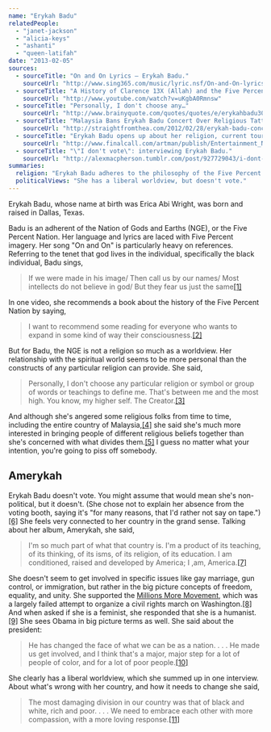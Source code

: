 ```yaml
---
name: "Erykah Badu"
relatedPeople:
  - "janet-jackson"
  - "alicia-keys"
  - "ashanti"
  - "queen-latifah"
date: "2013-02-05"
sources:
  - sourceTitle: "On and On Lyrics – Erykah Badu."
    sourceUrl: "http://www.sing365.com/music/lyric.nsf/On-and-On-lyrics-Erykah-Badu/5D33DD3A41D6E3F348256894002C2A65"
  - sourceTitle: "A History of Clarence 13X (Allah) and the Five Percenters."
    sourceUrl: "http://www.youtube.com/watch?v=uKgbA0Rmnsw"
  - sourceTitle: "Personally, I don't choose any…"
    sourceUrl: "http://www.brainyquote.com/quotes/quotes/e/erykahbadu309468.html"
  - sourceTitle: "Malaysia Bans Erykah Badu Concert Over Religious Tattoos."
    sourceUrl: "http://straightfromthea.com/2012/02/28/erykah-badu-concert-banned-in-malaysia-due-to-insensitive-religious-tattoo-photos/"
  - sourceTitle: "Erykah Badu opens up about her religion, current tour, true freedom, and the Millions More Movement."
    sourceUrl: "http://www.finalcall.com/artman/publish/Entertainment_News_5/Erykah_Badu_opens_up_about_her_religion_current_to_2149.shtml"
  - sourceTitle: "\"I don't vote\": interviewing Erykah Badu."
    sourceUrl: "http://alexmacpherson.tumblr.com/post/927729043/i-dont-vote-interviewing-erykah-badu"
summaries:
  religion: "Erykah Badu adheres to the philosophy of the Five Percent Nation, but she considers herself more spiritual than religious."
  politicalViews: "She has a liberal worldview, but doesn't vote."
---
```


Erykah Badu, whose name at birth was Erica Abi Wright, was born and raised in Dallas, Texas.

Badu is an adherent of the Nation of Gods and Earths (NGE), or the Five Percent Nation. Her language and lyrics are laced with Five Percent imagery. Her song "On and On" is particularly heavy on references. Referring to the tenet that god lives in the individual, specifically the black individual, Badu sings,

>If we were made in his image/ Then call us by our names/ Most intellects do not believe in god/ But they fear us just the same<a class="source-citation" href="#http%3A%2F%2Fwww.sing365.com%2Fmusic%2Flyric.nsf%2FOn-and-On-lyrics-Erykah-Badu%2F5D33DD3A41D6E3F348256894002C2A65" title="On and On Lyrics – Erykah Badu.">[1]</a>

In one video, she recommends a book about the history of the Five Percent Nation by saying,

>I want to recommend some reading for everyone who wants to expand in some kind of way their consciousness.<a class="source-citation" href="#http%3A%2F%2Fwww.youtube.com%2Fwatch%3Fv%3DuKgbA0Rmnsw" title="A History of Clarence 13X (Allah) and the Five Percenters.">[2]</a>

But for Badu, the NGE is not a religion so much as a worldview. Her relationship with the spiritual world seems to be more personal than the constructs of any particular religion can provide. She said,

>Personally, I don't choose any particular religion or symbol or group of words or teachings to define me. That's between me and the most high. You know, my higher self. The Creator.<a class="source-citation" href="#http%3A%2F%2Fwww.brainyquote.com%2Fquotes%2Fquotes%2Fe%2Ferykahbadu309468.html" title="Personally, I don&apos;t choose any…">[3]</a>

And although she's angered some religious folks from time to time, including the entire country of Malaysia,<a class="source-citation" href="#http%3A%2F%2Fstraightfromthea.com%2F2012%2F02%2F28%2Ferykah-badu-concert-banned-in-malaysia-due-to-insensitive-religious-tattoo-photos%2F" title="Malaysia Bans Erykah Badu Concert Over Religious Tattoos.">[4]</a> she said she's much more interested in bringing people of different religious beliefs together than she's concerned with what divides them.<a class="source-citation" href="#http%3A%2F%2Fwww.finalcall.com%2Fartman%2Fpublish%2FEntertainment_News_5%2FErykah_Badu_opens_up_about_her_religion_current_to_2149.shtml" title="Erykah Badu opens up about her religion, current tour, true freedom, and the Millions More Movement.">[5]</a> I guess no matter what your intention, you're going to piss off somebody.


## Amerykah

Erykah Badu doesn't vote. You might assume that would mean she's non-political, but it doesn't. (She chose not to explain her absence from the voting booth, saying it's "for many reasons, that I'd rather not say on tape.")<a class="source-citation" href="#http%3A%2F%2Falexmacpherson.tumblr.com%2Fpost%2F927729043%2Fi-dont-vote-interviewing-erykah-badu" title="&quot;I don&apos;t vote&quot;: interviewing Erykah Badu.">[6]</a> She feels very connected to her country in the grand sense. Talking about her album, Amerykah, she said,

>I'm so much part of what that country is. I'm a product of its teaching, of its thinking, of its isms, of its religion, of its education. I am conditioned, raised and developed by America; I ,am, America.<a class="source-citation" href="#http%3A%2F%2Falexmacpherson.tumblr.com%2Fpost%2F927729043%2Fi-dont-vote-interviewing-erykah-badu" title="&quot;I don&apos;t vote&quot;: interviewing Erykah Badu.">[7]</a>

She doesn't seem to get involved in specific issues like gay marriage, gun control, or immigration, but rather in the big picture concepts of freedom, equality, and unity. She supported the [Millions More Movement](http://en.wikipedia.org/wiki/Millions_More_Movement), which was a largely failed attempt to organize a civil rights march on Washington.<a class="source-citation" href="#http%3A%2F%2Fwww.finalcall.com%2Fartman%2Fpublish%2FEntertainment_News_5%2FErykah_Badu_opens_up_about_her_religion_current_to_2149.shtml" title="Erykah Badu opens up about her religion, current tour, true freedom, and the Millions More Movement.">[8]</a> And when asked if she is a feminist, she responded that she is a humanist.<a class="source-citation" href="#http%3A%2F%2Falexmacpherson.tumblr.com%2Fpost%2F927729043%2Fi-dont-vote-interviewing-erykah-badu" title="&quot;I don&apos;t vote&quot;: interviewing Erykah Badu.">[9]</a> She sees Obama in big picture terms as well. She said about the president:

>He has changed the face of what we can be as a nation. . . . He made us get involved, and I think that's a major, major step for a lot of people of color, and for a lot of poor people.<a class="source-citation" href="#http%3A%2F%2Falexmacpherson.tumblr.com%2Fpost%2F927729043%2Fi-dont-vote-interviewing-erykah-badu" title="&quot;I don&apos;t vote&quot;: interviewing Erykah Badu.">[10]</a>

She clearly has a liberal worldview, which she summed up in one interview. About what's wrong with her country, and how it needs to change she said,

>The most damaging division in our country was that of black and white, rich and poor. . . . We need to embrace each other with more compassion, with a more loving response.<a class="source-citation" href="#http%3A%2F%2Falexmacpherson.tumblr.com%2Fpost%2F927729043%2Fi-dont-vote-interviewing-erykah-badu" title="&quot;I don&apos;t vote&quot;: interviewing Erykah Badu.">[11]</a>